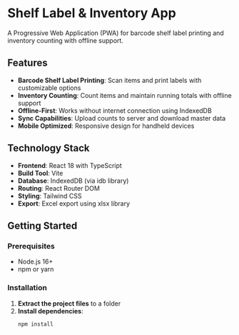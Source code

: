 # Shelf Label & Inventory App

A Progressive Web Application (PWA) for barcode shelf label printing and inventory counting with offline support.

## Features

- **Barcode Shelf Label Printing**: Scan items and print labels with customizable options
- **Inventory Counting**: Count items and maintain running totals with offline support
- **Offline-First**: Works without internet connection using IndexedDB
- **Sync Capabilities**: Upload counts to server and download master data
- **Mobile Optimized**: Responsive design for handheld devices

## Technology Stack

- **Frontend**: React 18 with TypeScript
- **Build Tool**: Vite
- **Database**: IndexedDB (via idb library)
- **Routing**: React Router DOM
- **Styling**: Tailwind CSS
- **Export**: Excel export using xlsx library

## Getting Started

### Prerequisites

- Node.js 16+ 
- npm or yarn

### Installation

1. **Extract the project files** to a folder
2. **Install dependencies**:
   ```bash
   npm install